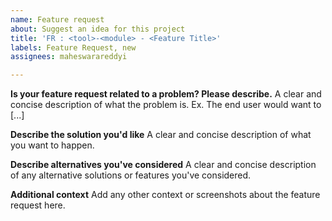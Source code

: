 ```yaml
---
name: Feature request
about: Suggest an idea for this project
title: 'FR : <tool>-<module> - <Feature Title>'
labels: Feature Request, new
assignees: maheswarareddyi

---
```


**Is your feature request related to a problem? Please describe.**
A clear and concise description of what the problem is. 
Ex. The end user would want to [...]


**Describe the solution you'd like**
A clear and concise description of what you want to happen.


**Describe alternatives you've considered**
A clear and concise description of any alternative solutions or features you've considered.


**Additional context**
Add any other context or screenshots about the feature request here.
